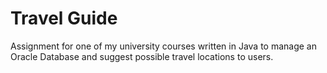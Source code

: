 # Travel Guide

Assignment for one of my university courses written in Java to manage an Oracle Database and suggest possible travel locations to users.
